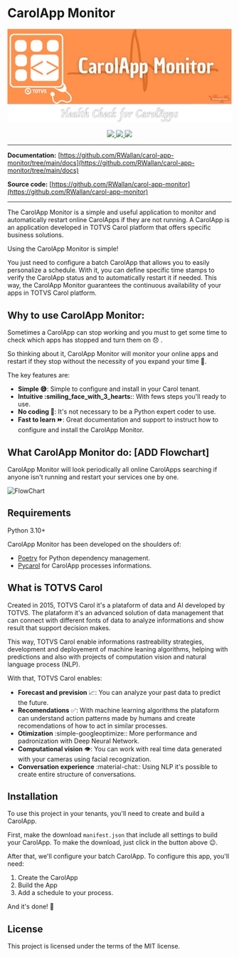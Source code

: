 # CarolApp Monitor

![logo](docs/assets/images/logo.png)

<p align="center">
    <a href="https://codecov.io/gh/RWallan/carol-app-monitor" target="_blank"> 
    <img src="https://codecov.io/gh/RWallan/carol-app-monitor/branch/main/graph/badge.svg?token=zP2gCNgi0t"/> 
    </a>
    <a href="https://github.com/RWallan/carol-app-monitor/actions/workflows/test_pipeline.yml" target="_blank"> 
    <img src="https://github.com/RWallan/carol-app-monitor/actions/workflows/test_pipeline.yml/badge.svg"/> 
    </a>
    <a href="https://github.com/RWallan/carol-app-monitor" target="_blank"><img src="https://img.shields.io/github/issues/RWallan/carol-app-monitor">
    </a>
</p>

---

**Documentation:** [https://github.com/RWallan/carol-app-monitor/tree/main/docs](https://github.com/RWallan/carol-app-monitor/tree/main/docs)

**Source code:** [https://github.com/RWallan/carol-app-monitor](https://github.com/RWallan/carol-app-monitor)

---

The CarolApp Monitor is a simple and useful application to monitor and automatically restart online CarolApps if they are not running. A CarolApp is an application developed in TOTVS Carol platform that offers specific business solutions.

Using the CarolApp Monitor is simple!

You just need to configure a batch CarolApp that allows you to easily personalize a schedule. With it, you can define specific time stamps to verify the CarolApp status and to automatically restart it if needed. This way, the CarolApp Monitor guarantees the continuous availability of your apps in TOTVS Carol platform.

## Why to use CarolApp Monitor:

Sometimes a CarolApp can stop working and you must to get some time to check which apps has stopped and turn them on :disappointed: .

So thinking about it, CarolApp Monitor will monitor your online apps and restart if they stop without the necessity of you expand your time :rocket:.

The key features are:

* **Simple :sweat_smile:**: Simple to configure and install in your Carol tenant.
* **Intuitive :smiling_face_with_3_hearts:**: With fews steps you'll ready to use.
* **No coding :no_entry_sign:**: It's not necessary to be a Python expert coder to use.
* **Fast to learn :fast_forward:**: Great documentation and support to instruct how to configure and install the CarolApp Monitor.

## What CarolApp Monitor do: [ADD Flowchart]

CarolApp Monitor will look periodically all online CarolApps searching if anyone isn't running and restart your services one by one.

![FlowChart](assets/images/flowchart.png)

## Requirements

Python 3.10+

CarolApp Monitor has been developed on the shoulders of:

* [Poetry](https://python-poetry.org/docs/) for Python dependency management.
* [Pycarol](https://pycarol.readthedocs.io/en/2.54.15/index.html) for CarolApp processes informations.

## What is TOTVS Carol

Created in 2015, TOTVS Carol it's a plataform of data and AI developed by TOTVS. The plataform it's an advanced solution of data management that can connect with different fonts of data to analyze informations and show result that support decision makes.

This way, TOTVS Carol enable informations rastreability strategies, development and deployement of machine leaning algorithms, helping with predictions and also with projects of computation vision and natural language process (NLP).

With that, TOTVS Carol enables:

* **Forecast and prevision** :chart_with_upwards_trend:: You can analyze your past data to predict the future.
* **Recomendations** :white_check_mark:: With machine learning algorithms the plataform can understand action patterns made by humans and create recomendations of how to act in similar processes.
* **Otimization** :simple-googleoptimize:: More performance and padronization with Deep Neural Network.
* **Computational vision** :eye:: You can work with real time data generated with your cameras using facial recognization.
* **Conversation experience** :material-chat:: Using NLP it's possible to create entire structure of conversations.

## Installation

To use this project in your tenants, you'll need to create and build a CarolApp. 

First, make the download `manifest.json` that include all settings to build your CarolApp. To make the download, just click in the button above :wink:.

<center>
    <a href="./assets/manifest.json" download="manifest.json"></a>
</center>

After that, we'll configure your batch CarolApp. To configure this app, you'll need:

1. Create the CarolApp
1. Build the App
1. Add a schedule to your process.

And it's done! :partying_face:

## License
This project is licensed under the terms of the MIT license.
